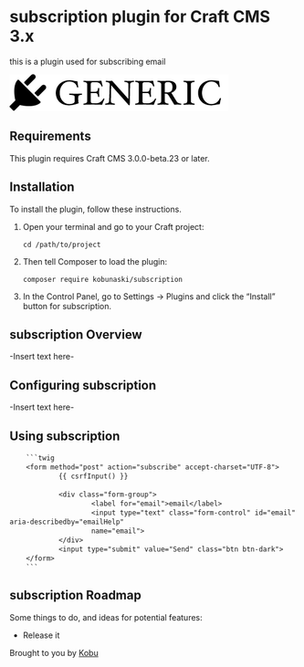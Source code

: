 # subscription plugin for Craft CMS 3.x

this is a plugin used for subscribing email

![Screenshot](resources/img/plugin-logo.png)

## Requirements

This plugin requires Craft CMS 3.0.0-beta.23 or later.

## Installation

To install the plugin, follow these instructions.

1.  Open your terminal and go to your Craft project:

        cd /path/to/project

2.  Then tell Composer to load the plugin:

        composer require kobunaski/subscription

3.  In the Control Panel, go to Settings → Plugins and click the “Install” button for subscription.

## subscription Overview

-Insert text here-

## Configuring subscription

-Insert text here-

## Using subscription

        ```twig
        <form method="post" action="subscribe" accept-charset="UTF-8">
                {{ csrfInput() }}

                <div class="form-group">
                        <label for="email">email</label>
                        <input type="text" class="form-control" id="email" aria-describedby="emailHelp"
                        name="email">
                </div>
                <input type="submit" value="Send" class="btn btn-dark">
        </form>
        ```

## subscription Roadmap

Some things to do, and ideas for potential features:

-   Release it

Brought to you by [Kobu](kobu.com)
